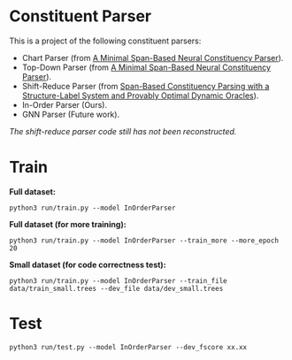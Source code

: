 # Constituent Parser
This is a project of the following constituent parsers:
* Chart Parser (from [A Minimal Span-Based Neural Constituency Parser](http://aclweb.org/anthology/P17-1076)).
* Top-Down Parser (from [A Minimal Span-Based Neural Constituency Parser](http://aclweb.org/anthology/P17-1076)).
* Shift-Reduce Parser (from [Span-Based Constituency Parsing with a Structure-Label System and Provably Optimal Dynamic Oracles](http://aclweb.org/anthology/D16-1001)).
* In-Order Parser (Ours).
* GNN Parser (Future work).

*The shift-reduce parser code still has not been reconstructed.*


# Train 
**Full dataset:**

`python3 run/train.py --model InOrderParser`

**Full dataset (for more training):**

`python3 run/train.py --model InOrderParser --train_more --more_epoch 20`

**Small dataset (for code correctness test):**

`python3 run/train.py --model InOrderParser --train_file data/train_small.trees --dev_file data/dev_small.trees`

# Test
`python3 run/test.py --model InOrderParser --dev_fscore xx.xx`

